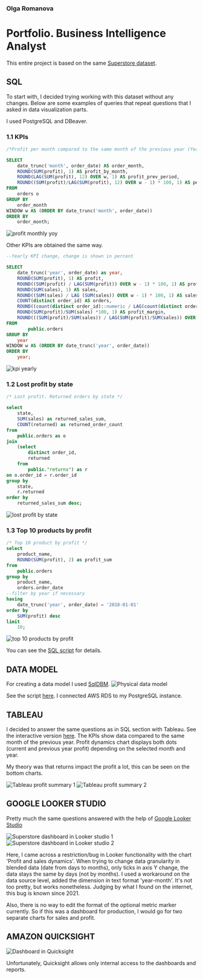 ### Olga Romanova
# Portfolio. Business Intelligence Analyst

This entire project is based on the same [Superstore dataset](Sample-Superstore-dataset.xls).

## SQL
To start with, I decided trying working with this dataset without any changes. Below are some examples of queries that repeat questions that I asked in data visualization parts.

I used PostgreSQL and DBeaver.

### 1.1 KPIs
```sql
/*Profit per month compared to the same month of the previous year (Year over year comparison)*/

SELECT
	date_trunc('month', order_date) AS order_month,
	ROUND(SUM(profit), 1) AS profit_by_month,
	ROUND(LAG(SUM(profit), 12) OVER w, 1) AS profit_prev_period,
	ROUND((SUM(profit)/LAG(SUM(profit), 12) OVER w - 1) * 100, 1) AS percent_difference
FROM
	orders o
GROUP BY
	order_month
WINDOW w AS (ORDER BY date_trunc('month', order_date))
ORDER BY 
	order_month;
```
![profit monthly yoy](SQL/profit_montly_yoy.png)

Other KPIs are obtained the same way.

```sql
--Yearly KPI change, change is shown in percent

SELECT
	date_trunc('year', order_date) as year,
	ROUND(SUM(profit), 1) AS profit,
	ROUND((SUM(profit) / LAG(SUM(profit)) OVER w - 1) * 100, 1) AS profit_change,
	ROUND(SUM(sales), 1) AS sales,
	ROUND((SUM(sales) / LAG (SUM(sales)) OVER w - 1) * 100, 1) AS sales_change,
	COUNT(distinct order_id) AS orders,
	ROUND((count(distinct order_id)::numeric / LAG(count(distinct order_id)::numeric) OVER w - 1) * 100, 1) AS orders_change,
	ROUND(SUM(profit)/SUM(sales) *100, 1) AS profit_margin,
	ROUND(((SUM(profit)/SUM(sales)) / LAG(SUM(profit)/SUM(sales)) OVER w - 1) * 100, 1) AS profit_margin_change
FROM
        public.orders
GROUP BY
    year
WINDOW w AS (ORDER BY date_trunc('year', order_date))
ORDER BY
    year;
```

![kpi yearly](SQL/kpi-yearly.png)

### 1.2 Lost profit by state
```sql
/* Lost profit. Returned orders by state */

select
	state,
	SUM(sales) as returned_sales_sum,
	COUNT(returned) as returned_order_count
from
	public.orders as o
join
	(select
		distinct order_id,
		returned
	from
		public."returns") as r
on o.order_id = r.order_id
group by
	state,
	r.returned
order by
	returned_sales_sum desc;
```

![lost profit by state](SQL/lost_profit_by_state.png)


### 1.3 Top 10 products by profit
```sql
/* Top 10 product by profit */
select
	product_name,
	ROUND(SUM(profit), 2) as profit_sum
from
	public.orders
group by
	product_name,
	orders.order_date
--filter by year if necessary
having 
	date_trunc('year', order_date) = '2018-01-01'
order by
	SUM(profit) desc
limit 
	10;			
```

![top 10 products by profit](SQL/top_10_products_profit.png)

You can see the [SQL script](SQL/sql-queries_superstore-db.sql) for details.

## DATA MODEL

For creating a data model I used [SqlDBM](https://sqldbm.com).
![Physical data model](data_model_superstoredb.png)

See the script [here](Portfolio/SQL/from_stg_to_dw_superstore.sql). I connected AWS RDS to my PostgreSQL instance.

## TABLEAU
I decided to answer the same questions as in SQL section with Tableau. See the interactive version [here](https://public.tableau.com/app/profile/olga.romanova7546/viz/Superstore-onemoretime/Dashboard1).
The KPIs show data compared to the same month of the previous year. Profit dynamics chart displays both dots (current and previous year profit) depending on the selected month and year.

My theory was that returns impact the profit a lot, this can be seen on the bottom charts.

![Tableau profit summary 1](dataviz/Tableau_superstore_summary_1.png)
![Tableau profit summary 2](dataviz/Tableau_superstore_summary_2.png)

## GOOGLE LOOKER STUDIO

Pretty much the same questions answered with the help of [Google Looker Studio](https://lookerstudio.google.com/reporting/e2b934b3-b338-4fcb-81fd-2cd2e8ab776f)

![Superstore dashboard in Looker studio 1](dataviz/Looker_superstore_dashboard_1.png)
![Superstore dashboard in Looker studio 2](dataviz/Looker_superstore_dashboard_2.png)

Here, I came across a restriction/bug in Looker functionality with the chart 'Profit and sales dynamics'. When trying to change data granularity in blended data (date from days to months), only ticks in axis Y change, the data stays the same by days (not by months). I used a workaround on the data source level, added the dimension in text format 'year-month'. It's not too pretty, but works nonetheless. Judging by what I found on the internet, this bug is known since 2021.

Also, there is no way to edit the format of the optional metric marker currently. So if this was a dashboard for production, I would go for two separate charts for sales and profit. 

## AMAZON QUICKSIGHT

![Dashboard in Quicksight](dataviz/Amazon_Quicksight_dashboard.png)

Unfortunately, Quicksight allows only internal access to the dashboards and reports. 